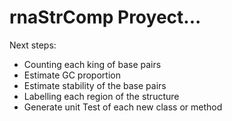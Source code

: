 # rnaStrComp Proyect...


Next steps:

- Counting each king of base pairs
- Estimate GC proportion
- Estimate stability of the base pairs
- Labelling each region of the structure
- Generate unit Test of each new class or method
